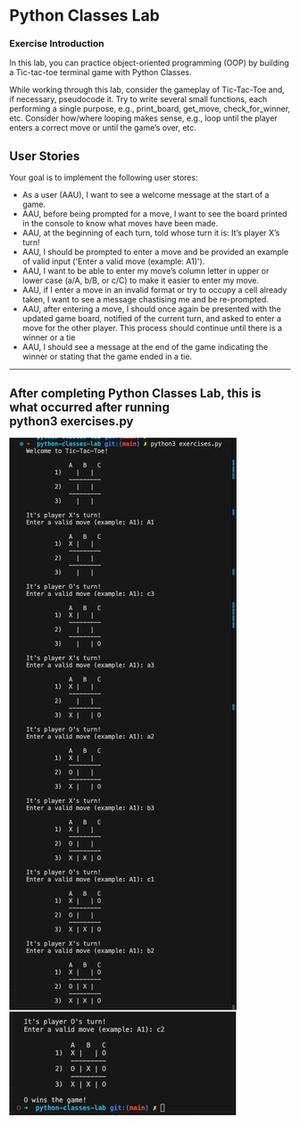 # Python Classes Lab
### Exercise Introduction

In this lab, you can practice object-oriented programming (OOP) by building a Tic-tac-toe terminal game with Python Classes.

While working through this lab, consider the gameplay of Tic-Tac-Toe and, if necessary, pseudocode it. Try to write several small functions, each performing a single purpose, e.g., print_board, get_move, check_for_winner, etc. Consider how/where looping makes sense, e.g., loop until the player enters a correct move or until the game’s over, etc.

## User Stories
Your goal is to implement the following user stores:

- As a user (AAU), I want to see a welcome message at the start of a game.
- AAU, before being prompted for a move, I want to see the board printed in the console to know what moves have been made.
- AAU, at the beginning of each turn, told whose turn it is: It’s player X’s turn!
- AAU, I should be prompted to enter a move and be provided an example of valid input ('Enter a valid move (example: A1)').
- AAU, I want to be able to enter my move’s column letter in upper or lower case (a/A, b/B, or c/C) to make it easier to enter my move.
- AAU, if I enter a move in an invalid format or try to occupy a cell already taken, I want to see a message chastising me and be re-prompted.
- AAU, after entering a move, I should once again be presented with the updated game board, notified of the current turn, and asked to enter a move for the other player. This process should continue until there is a winner or a tie
- AAU, I should see a message at the end of the game indicating the winner or stating that the game ended in a tie.

<hr>

## After completing Python Classes Lab, this is what occurred after running <br> python3 exercises.py

![PlayGame1stImage](./public/images/playgame1.png) <br>
![PlayGame2ndImage](./public/images/playgame2.png) <br>
